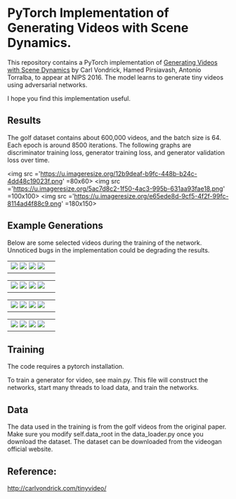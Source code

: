 PyTorch Implementation of Generating Videos with Scene Dynamics.
=====================================

This repository contains a PyTorch implementation of [Generating Videos with Scene Dynamics](http://web.mit.edu/vondrick/tinyvideo/) by Carl Vondrick, Hamed Pirsiavash, Antonio Torralba, to appear at NIPS 2016. The model learns to generate tiny videos using adversarial networks.

I hope you find this implementation useful.

Results
-------------------
The golf dataset contains about 600,000 videos, and the batch size is 64. Each epoch is around 8500 iterations. The following graphs are discriminator training loss, generator training loss, and generator validation loss over time.

<img src ='https://u.imageresize.org/12b9deaf-b9fc-448b-b24c-4dd48c19023f.png' =80x60>
<img src ='https://u.imageresize.org/5ac7d8c2-1f50-4ac3-995b-631aa93fae18.png' =100x100>
<img src ='https://u.imageresize.org/e65ede8d-9cf5-4f2f-99fc-8114ad4f88c9.png' =180x150>

Example Generations
-------------------
Below are some selected videos during the training of the network. Unnoticed bugs in the implementation could be degrading the results.

<table><tr><td>
<img src='https://github.com/batsa003/videogan/blob/master/gen_videos/fake_gifs_1_1299_a.jpg'>
<img src='https://github.com/batsa003/videogan/blob/master/gen_videos/fake_gifs_1_1299_b.gif'>
<img src='https://github.com/batsa003/videogan/blob/master/gen_videos/fake_gifs_1_1399_a.jpg'>
<img src='https://github.com/batsa003/videogan/blob/master/gen_videos/fake_gifs_1_1399_b.gif'>
</td><td>
</td></tr></table>

<table><tr><td>
<img src='https://github.com/batsa003/videogan/blob/master/gen_videos/fake_gifs_1_2199_a.jpg'>
<img src='https://github.com/batsa003/videogan/blob/master/gen_videos/fake_gifs_1_2199_b.gif'>
<img src='https://github.com/batsa003/videogan/blob/master/gen_videos/fake_gifs_1_2299_a.jpg'>
<img src='https://github.com/batsa003/videogan/blob/master/gen_videos/fake_gifs_1_2299_b.gif'>
</td><td>
</td></tr></table>

<table><tr><td>
<img src='https://github.com/batsa003/videogan/blob/master/gen_videos/fake_gifs_1_3199_a.jpg'>
<img src='https://github.com/batsa003/videogan/blob/master/gen_videos/fake_gifs_1_3199_b.gif'>
<img src='https://github.com/batsa003/videogan/blob/master/gen_videos/fake_gifs_1_4999_a.jpg'>
<img src='https://github.com/batsa003/videogan/blob/master/gen_videos/fake_gifs_1_4999_b.gif'>
</td><td>
</td></tr></table>

<table><tr><td>
<img src='https://github.com/batsa003/videogan/blob/master/gen_videos/fake_gifs_2_1099_a.jpg'>
<img src='https://github.com/batsa003/videogan/blob/master/gen_videos/fake_gifs_2_1099_b.gif'>
<img src='https://github.com/batsa003/videogan/blob/master/gen_videos/fake_gifs_2_1499_a.jpg'>
<img src='https://github.com/batsa003/videogan/blob/master/gen_videos/fake_gifs_2_1499_b.gif'>
</td><td>
</td></tr></table>

Training
--------
The code requires a pytorch installation. 

To train a generator for video, see main.py. This file will construct the networks, start many threads to load data, and train the networks.

Data
----
The data used in the training is from the golf videos from the original paper.
Make sure you modify self.data_root in the data_loader.py once you download the dataset. The dataset can be downloaded from the videogan official website.

Reference:
---------
http://carlvondrick.com/tinyvideo/
